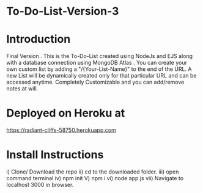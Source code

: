 # To-Do-List-Version-3

# Introduction

Final Version  . This is the To-Do-List created using NodeJs and EJS along with a database connection using MongoDB Atlas . 
You can create your own custom list by adding a "/{Your-List-Name}" to the end of the URL. A new List will be dynamically created only for that particular URL and can be accessed anytime. Completely Customizable and you can add/remove notes at will.


# Deployed on Heroku at 

https://radiant-cliffs-58750.herokuapp.com

# Install Instructions

i) Clone/ Download the repo
ii) cd to the downloaded folder.
iii) open command terminal
iv) npm init
V) npm i
vi) node app.js
vii) Navigate to localhost 3000 in browser.
